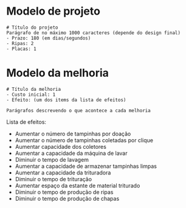 # Modelo de projeto

```
# Título do projeto
Parágrafo de no máximo 1000 caracteres (depende do design final)
- Prazo: 180 (em dias/segundos)
- Ripas: 2
- Placas: 1
```

# Modelo da melhoria

```
# Título da melhoria
- Custo inicial: 1
- Efeito: (um dos items da lista de efeitos)

Parágrafos descrevendo o que acontece a cada melhoria
```

Lista de efeitos:

- Aumentar o número de tampinhas por doação
- Aumentar o número de tampinhas coletadas por clique
- Aumentar capacidade dos coletores
- Aumentar a capacidade da máquina de lavar
- Diminuir o tempo de lavagem
- Aumentar a capacidade de armazenar tampinhas limpas
- Aumentar a capacidade da trituradora
- Diminuir o tempo de trituração
- Aumentar espaço da estante de material triturado
- Diminuir o tempo de produção de ripas
- Diminuir o tempo de produção de chapas

